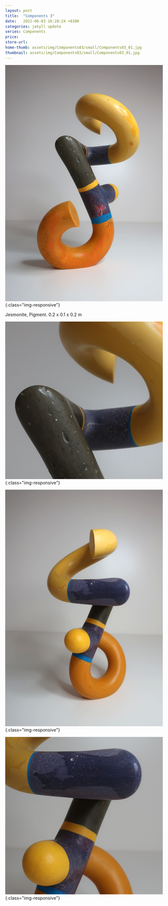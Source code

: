 ```yaml
---
layout: post
title:  "Components 3"
date:   2022-06-03 16:28:24 +0100
categories: jekyll update
series: Components
price:
store-url: 
home-thumb: assets/img/Components03/small/Components03_01.jpg
thumbnail: assets/img/Components03/small/Components03_01.jpg
---
```


![Components 1 Sculpture](/assets/img/Components03/Components03_01.jpg){:class="img-responsive"}

Jesmonite, Pigment. 0.2 x 0.1 x 0.2 m

![Components 1 Sculpture](/assets/img/Components03/Components03_02.jpg){:class="img-responsive"}

![Components 1 Sculpture](/assets/img/Components03/Components03_03.jpg){:class="img-responsive"}

![Components 1 Sculpture](/assets/img/Components03/Components03_04.jpg){:class="img-responsive"}

